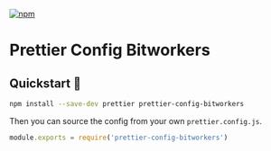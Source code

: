[![npm](https://img.shields.io/npm/v/prettier-config-bitworkers.svg)](https://www.npmjs.com/package/prettier-config-bitworkers)

# Prettier Config Bitworkers

## Quickstart 🚀

```bash
npm install --save-dev prettier prettier-config-bitworkers
```

Then you can source the config from your own `prettier.config.js`.

```js
module.exports = require('prettier-config-bitworkers')
```
